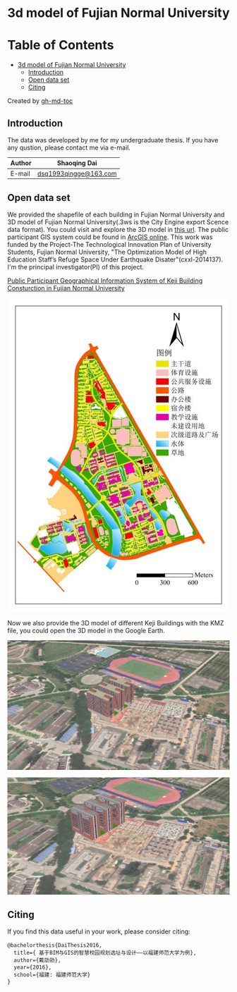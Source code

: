 # 3d model of Fujian Normal University

Table of Contents
=================

* [3d model of Fujian Normal University](#3d-model-of-fujian-normal-university)
  * [Introduction](#introduction)
  * [Open data set](#open-data-set)
  * [Citing](#citing)

Created by [gh-md-toc](https://github.com/ekalinin/github-markdown-toc.go)

## Introduction

The data was developed by me for my undergraduate thesis. If you have any qustion, please contact me via e-mail.

|Author|Shaoqing Dai|
|---|---|
|E-mail|dsq1993qingge@163.com|

## Open data set
We provided the shapefile of each building in Fujian Normal University and 3D model of Fujian Normal University(.3ws is the City Engine export Scence data format). You could visit and explore the 3D model in [this url](http://www.arcgis.com/apps/CEWebViewer/viewer.html?3dWebScene=763aa7b8bf7e4f0985eeb19c2fa34f7a). The public participant GIS system could be found in [ArcGIS online](http://www.arcgis.com/home/item.html?id=763aa7b8bf7e4f0985eeb19c2fa34f7a). This work was funded by the Project-The Technological Innovation Plan of University Students, Fujian Normal University, "The Optimization Model of High Education Staff’s Refuge Space Under Earthquake Disater"(cxxl-2014137). I'm the principal investigator(PI) of this project.

[Public Participant Geographical Information System of Keji Building Consturction in Fujian Normal University](http://www.arcgis.com/home/item.html?id=763aa7b8bf7e4f0985eeb19c2fa34f7a)

![](https://github.com/GISerDaiShaoqing/3dmodelFJNU/blob/master/school.jpg)

Now we also provide the 3D model of different Keji Buildings with the KMZ file, you could open the 3D model in the Google Earth. 

![](https://github.com/GISerDaiShaoqing/3dmodelFJNU/blob/master/k1.png)

![](https://github.com/GISerDaiShaoqing/3dmodelFJNU/blob/master/k2.png)

## Citing
If you find this data useful in your work, please consider citing:

```
@bachelorthesis{DaiThesis2016,
  title={ 基于BIM与GIS的智慧校园规划选址与设计——以福建师范大学为例},
  author={戴劭勍},
  year={2016},
  school={福建: 福建师范大学}
}
```